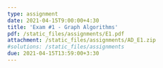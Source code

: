 ```yaml
---
type: assignment
date: 2021-04-15T9:00:00+4:30
title: 'Exam #1 - Graph Algorithms'
pdf: /static_files/assignments/E1.pdf
attachment: /static_files/assignments/AD_E1.zip
#solutions: /static_files/assignments
due: 2021-04-15T13:59:00+3:30
---
```

